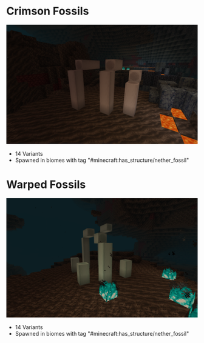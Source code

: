 # Crimson Fossils
![Crimson Fossil](https://github.com/NemoNotFound/NemoNotFound/blob/master/resources/minecraft_projects/galleries/nemos_creatures/crimson_fossil.png?raw=true)
- 14 Variants
- Spawned in biomes with tag "#minecraft:has_structure/nether_fossil"

# Warped Fossils
![Warped Fossil](https://github.com/NemoNotFound/NemoNotFound/blob/master/resources/minecraft_projects/galleries/nemos_creatures/warped_fossil.png?raw=true)
- 14 Variants
- Spawned in biomes with tag "#minecraft:has_structure/nether_fossil"